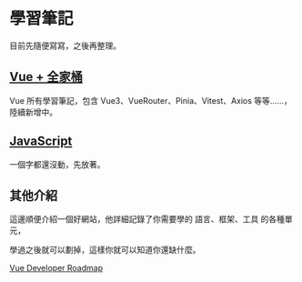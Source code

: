 # 學習筆記

目前先隨便寫寫，之後再整理。

## [Vue + 全家桶](./contents/vue/index.md)

Vue 所有學習筆記，包含 Vue3、VueRouter、Pinia、Vitest、Axios 等等......，陸續新增中。

## [JavaScript](./contents/javaScript/index.md)

一個字都還沒動，先放著。

## 其他介紹

這邊順便介紹一個好網站，他詳細記錄了你需要學的 語言、框架、工具 的各種單元，

學過之後就可以劃掉，這樣你就可以知道你還缺什麼。

[Vue Developer Roadmap](https://roadmap.sh/vue)
